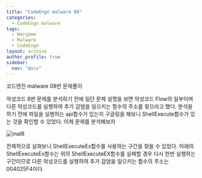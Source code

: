 ```yaml
---
title: "CodeEngn malware 08"
categories:
  - CodeEngn malware
tags:
  - Wargame
  - Malware
  - CodeEngn
layout: archive
author_profile: true
sidebar:
  nav: "docs"
---
```


코드엔진 malware 08번 문제풀이

악성코드 8번 문제를 분석하기 전에 일단 문제 설명을 보면 악성코드 Flow의 일부이며 다른 악성코드를 실행하여 추가 감염을 일으키는 함수의 주소를 찾으라고 했다. 분석을 하기 전에 파일을 실행하는 api함수가 있는지 구글링을 해보니 ShellExecute함수가 있는 것을 확인할 수 있었다. 이제 문제를 분석해보자

![mal8](https://user-images.githubusercontent.com/91646923/135487985-9a482d81-2855-4f8c-9671-28ae858aec7f.JPG)

전체적으로 살펴보니 ShellExecuteEx함수를 사용하는 구간을 찾을 수 있었다. 아래의 ShellExecuteEx함수는 위의 ShellExecuteEX함수를 실패할 경우 다시 한번 실행하는 구간이므로 다른 악성코드를 실행하여 추가 감염을 일으키는 함수의 주소는 004025F4이다.
